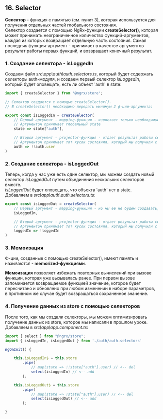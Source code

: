 ## 16. Selector

**Селектор** - функция с памятью (см. пункт 3), которая используется для получения отдельных частей глобального состояния.    
Селектор создается с помощью NgRx-функции **createSelector()**, которая может принимать неограниченное количество функций-аргументов, каждая из которых возвращает отдельную часть состояния. Самая последняя функция-аргумент - принимает в качестве аргументов результат работы первых функций, и возвращает конечный результат. 

### 1. Создание селектора - isLoggedIn

Создаем файл *src\app\auth\auth.selectors.ts*, который будет содержать селекторы auth-модуля, и создаем первый селектор *isLoggedIn*, который будет оповещать, есть ли объект 'auth' в state:
```js
import { createSelector } from '@ngrx/store';

// Селектор создается с помощью createSelector().
// В createSelector() необходимо передать минимум 2 ф-ции-аргумента:

export const isLoggedIn = createSelector(
	// Первый аргумент - mapping-функция - извлекает только необходимый кусок состояния из store (объект 'auth').
	// Аргументом принимает глобальный state
	state => state["auth"],

	// Второй аргумент - projector-функция - отдает результат работы селектора - true/false, информируя, авторизирован ли юзер или нет.
	// Аргументом принимает тот кусок состояния, который мы получили с помощью mapping-функции
	auth => !!auth.user
)
```

### 2. Создание селектора - isLoggedOut

Теперь, когда у нас уже есть один селектор, мы можем создать новый селектор *isLoggedOut* путем объединения нескольких селекторов вместе.    
*isLoggedOut* будет оповещать, что объекта 'auth' нет в state.          
Добавляем в *src\app\auth\auth.selectors.ts*:
```js
export const isLoggedOut = createSelector(
	// Первый аргумент - mapping-функция - но мы её не будем создавать, а передадим на её место ранее созданный isLoggedIn селектор
	isLoggedIn,

	// Второй аргумент - projector-функция - отдает результат работы селектора - true/false, информируя, авторизирован ли юзер или нет.
	// Аргументом принимает тот кусок состояния, который мы получили с помощью mapping-функции
	loggedIn => !loggedIn
)
```

### 3. Мемоизация

Ф-ции, созданные с помощью createSelector(), имеют память и называются - **memorized-функциями**.

**Мемоизация** позволяет избежать повторных вычислений при вызове функции, которая уже вызывалась ранее. При первом вызове запоминается возвращаемое функцией значение, которое будет пересчитано и обновлено при любом изменении в наборе параметров, в противном же случае будет возвращаться сохраненное значение.

### 4. Получение данных из store с помощью селекторов

После того, как мы создали селекторы, мы можем оптимизировать получение данных из store, которое мы написали в прошлом уроке.   
Добавляем в *src\app\app.component.ts*:   
```js
import { select } from "@ngrx/store";
import { isLoggedIn, isLoggedOut } from './auth/auth.selectors'

ngOnInit() {

	this.isLoggedIn$ = this.store
		.pipe(
			// map(state => !!state["auth"].user) // <-- del
			select(isLoggedIn) // <-- add
		);

	this.isLoggedOut$ = this.store
		.pipe(
			// map(state => !state["auth"].user) // <-- del
			select(isLoggedOut) // <-- add
		);

}
```